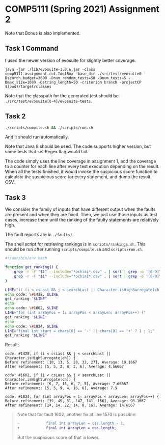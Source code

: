 # COMP5111 (Spring 2021) Assignment 2

Note that Bonus is also implemented.

## Task 1 Command
I used the newer version of evosuite for slightly better coverage.
```
java -jar ./lib/evosuite-1.0.6.jar -class comp5111.assignment.cut.ToolBox -base_dir ./src/test/evosuite0 -Dsearch_budget=3600 -Dnum_random_tests=50 -Dnum_tests=5 -Dmax_size=1000 -Dstring_length=50 -criterion branch -projectCP $(pwd)/target/classes
```

Note that the classpath for the generated test should be `./src/test/evosuite[0-4]/evosuite-tests`.

## Task 2
```sh
./scripts/compile.sh && ./scripts/run.sh
```
And it should run automatically.

Note that Java 8 should be used.
The code supports higher version, but some tests that set Regex flag would fail.

The code simply uses the line coverage in assignment 1, add the coverage to a
counter for each line after every test execution depending on the result.  When
all the tests finished, it would invoke the suspicious score function to
calculate the suspicious score for every statement, and dump the result CSV.

## Task 3

We consider the family of inputs that have different output
when the faults are present and when they are fixed.
Then, we just use those inputs as test cases, increase them
until the ranking of the faulty statements are relatively
high.

The fault reports are in `./faults/`.

The shell script for retrieving rankings is in `scripts/rankings.sh`.
This should be run after running `scripts/compile.sh` and `scripts/run.sh`.
```bash
#!/usr/bin/env bash

function get_ranking() {
    grep -r -F "$1" --include="*ochiai*.csv" . | sort | grep -o '[0-9]\+$' | head -n 6 | awk '{ printf "%d, ", $0; sum += $0 } BEGIN { printf "Before refinement: ["} END { printf "\b\b], "; print "Average: " sum / NR }'
    grep -r -F "$1" --include="*ochiai*.csv" . | sort | grep -o '[0-9]\+$' | tail -n 6 | awk '{ printf "%d, ", $0; sum += $0 } BEGIN { printf "After refinement: ["} END { printf "\b\b], "; print "Average: " sum / NR }'
}

LINE="if (i < csLast && j < searchLast || Character.isHighSurrogate(ch)) {"
echo code: \#1428, $LINE
get_ranking "$LINE"
echo
echo code: \#1602, $LINE
LINE="for (int arrayPos = 1; arrayPos < arrayLen; arrayPos++) {"
get_ranking "$LINE"
echo
echo code: \#1824, $LINE
LINE="final int start = chars[0] == '-' || chars[0] == '+' ? 1 : 1;"
get_ranking "$LINE"
```

Result:
```
code: #1428, if (i < csLast && j < searchLast || Character.isHighSurrogate(ch)) {
Before refinement: [10, 13, 5, 28, 32, 27], Average: 19.1667
After refinement: [5, 5, 2, 8, 2, 6], Average: 4.66667

code: #1602, if (i < csLast && j < searchLast || Character.isHighSurrogate(ch)) {
Before refinement: [6, 7, 15, 6, 7, 5], Average: 7.66667
After refinement: [5, 5, 9, 4, 16, 6], Average: 7.5

code: #1824, for (int arrayPos = 1; arrayPos < arrayLen; arrayPos++) {
Before refinement: [39, 45, 31, 147, 141, 156], Average: 93.1667
After refinement: [14, 14, 22, 14, 8, 16], Average: 14.6667
```

> Note that for fault 1602, another fix at line 1570 is possible:
> ```diff
> -            final int arrayLen = css.length - 1;
> +            final int arrayLen = css.length;
> ```
> But the suspicious score of that is lower.

